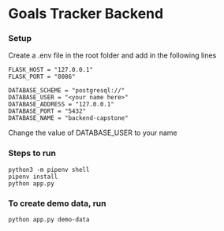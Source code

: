 # Goals Tracker Backend

### Setup

Create a .env file in the root folder and add in the following lines

    FLASK_HOST = "127.0.0.1"
    FLASK_PORT = "8086"

    DATABASE_SCHEME = "postgresql://"
    DATABASE_USER = "<your name here>"
    DATABASE_ADDRESS = "127.0.0.1"
    DATABASE_PORT = "5432"
    DATABASE_NAME = "backend-capstone"

Change the value of DATABASE_USER to your name

### Steps to run

    python3 -m pipenv shell
    pipenv install
    python app.py

### To create demo data, run

    python app.py demo-data

